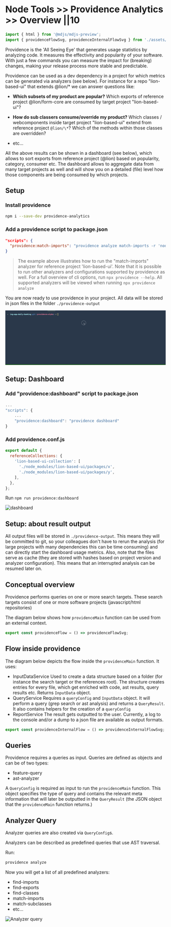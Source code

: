 # Node Tools >> Providence Analytics >> Overview ||10

```js script
import { html } from '@mdjs/mdjs-preview';
import { providenceFlowSvg, providenceInternalFlowSvg } from './assets/_mermaid.svg.js';
```

Providence is the 'All Seeing Eye' that generates usage statistics by analyzing code.
It measures the effectivity and popularity of your software.
With just a few commands you can measure the impact for (breaking) changes, making
your release process more stable and predictable.

Providence can be used as a dev dependency in a project for which metrics
can be generated via analyzers (see below).
For instance for a repo "lion-based-ui" that extends @lion/\* we can answer questions like:

- **Which subsets of my product are popular?**
  Which exports of reference project @lion/form-core are consumed by target project "lion-based-ui"?

- **How do sub classers consume/override my product?**
  Which classes / webcomponents inside target project "lion-based-ui" extend from reference project `@lion/\*`?
  Which of the methods within those classes are overridden?

- etc...

All the above results can be shown in a dashboard (see below), which allows to sort exports from reference project (@lion) based on popularity, category, consumer etc.
The dashboard allows to aggregate data from many target projects as well and will show you on a detailed (file) level how those components are being consumed by which projects.

## Setup

### Install providence

```bash
npm i --save-dev providence-analytics
```

### Add a providence script to package.json

```json
"scripts": {
  "providence:match-imports": "providence analyze match-imports -r 'node_modules/@lion/ui/*.js'",
}
```

> The example above illustrates how to run the "match-imports" analyzer for reference project 'lion-based-ui'. Note that it is possible to run other analyzers and configurations supported by providence as well. For a full overview of cli options, run `npx providence --help`. All supported analyzers will be viewed when running `npx providence analyze`

You are now ready to use providence in your project. All
data will be stored in json files in the folder `./providence-output`

![CLI](./assets/provicli.gif 'CLI')

## Setup: Dashboard

### Add "providence:dashboard" script to package.json

```js
...
"scripts": {
    ...
    "providence:dashboard": "providence dashboard"
}
```

### Add providence.conf.js

```js
export default {
  referenceCollections: {
    'lion-based-ui-collection': [
      './node_modules/lion-based-ui/packages/x',
      './node_modules/lion-based-ui/packages/y',
    ],
  },
};
```

Run `npm run providence:dashboard`

![dashboard](./assets/providash.gif 'dashboard')

## Setup: about result output

All output files will be stored in `./providence-output`.
This means they will be committed to git, so your colleagues don't have to
rerun the analysis (for large projects with many dependencies this can be time consuming)
and can directly start the dashboard usage metrics.
Also, note that the files serve as cache (they are stored with hashes based on project version and analyzer configuration). This means that an interrupted analysis can be
resumed later on.

## Conceptual overview

Providence performs queries on one or more search targets.
These search targets consist of one or more software projects (javascript/html repositories)

The diagram below shows how `providenceMain` function can be used from an external context.

```js story
export const providenceFlow = () => providenceFlowSvg;
```

## Flow inside providence

The diagram below depicts the flow inside the `providenceMain` function.
It uses:

- InputDataService
  Used to create a data structure based on a folder (for instance the search target or
  the references root). The structure creates entries for every file, which get enriched with code,
  ast results, query results etc. Returns `InputData` object.
- QueryService
  Requires a `queryConfig` and `InputData` object. It will perform a query (grep search or ast analysis)
  and returns a `QueryResult`.
  It also contains helpers for the creation of a `queryConfig`
- ReportService
  The result gets outputted to the user. Currently, a log to the console and/or a dump to a json file
  are available as output formats.

```js story
export const providenceInternalFlow = () => providenceInternalFlowSvg;
```

## Queries

Providence requires a queries as input.
Queries are defined as objects and can be of two types:

- feature-query
- ast-analyzer

A `QueryConfig` is required as input to run the `providenceMain` function.
This object specifies the type of query and contains the relevant meta
information that will later be outputted in the `QueryResult` (the JSON object that
the `providenceMain` function returns.)

## Analyzer Query

Analyzer queries are also created via `QueryConfig`s.

Analyzers can be described as predefined queries that use AST traversal.

Run:

```bash
providence analyze
```

Now you will get a list of all predefined analyzers:

- find-imports
- find-exports
- find-classes
- match-imports
- match-subclasses
- etc...

![Analyzer query](./assets/analyzer-query.gif 'Analyzer query')

<!--
## Running providence from its own repo

### How to add a new search target project

```bash
git submodule add <git-url> ./providence-input-data/search-targets/<project-name>
```

### How to add a reference project

By adding a reference project, you can automatically see how code in your reference project is
used across the search target projects.
Under the hood, this automatically creates a set of queries for you.

```bash
git submodule add <git-url> ./providence-input-data/references/<project-name>
```

### Updating submodules

Please run:

```bash
git submodule update --init --recursive
```

### Removing submodules

Please run:

```bash
sh ./rm-submodule.sh <path/to/submodule>
```
-->
